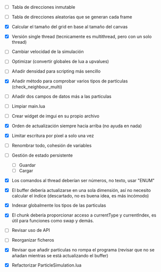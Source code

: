 - [ ] Tabla de direcciones inmutable
- [ ] Tabla de direcciones aleatorias que se generan cada frame
- [x] Calcular el tamaño del grid en base al tamaño del canvas
- [x] Versión single thread (tecnicamente es multithread, pero con un solo thread)
- [ ] Cambiar velocidad de la simulación
- [ ] Optimizar (convertir globales de lua a upvalues)
- [ ] Añadir densidad para scripting más sencillo
- [x] Añadir método para comprobar varios tipos de partículas (check_neighbour_multi)
- [ ] Añadir dos campos de datos más a las particulas
- [ ] Limpiar main.lua
- [ ] Crear widget de imgui en su propio archivo
- [x] Orden de actualización siempre hacia arriba (no ayuda en nada)
- [x] Limitar escritura por pixel a solo una vez
- [ ] Renombrar todo, cohesión de variables	
- [ ] Gestión de estado persistente
  - [ ] Guardar
  - [ ] Cargar
- [x]  Los comandos al thread deberían ser números, no texto, usar "ENUM"
- [x]  El buffer debería actualizarse en una sola dimensión, así no necesito calcular el índice (descartado, no es buena idea, es más incómodo)
- [x]  Indexar globalmente los tipos de las particulas
- [x]  El chunk debería proporcionar acceso a currentType y currentIndex, es útil para funciones como swap y demás.
- [ ]  Revisar uso de API
- [ ]  Reorganizar ficheros
- [x]  Revisar que añadir particulas no rompa el programa (revisar que no se añadan mientras se está actualizando el buffer)
- [x]  Refactorizar ParticleSimulation.lua

